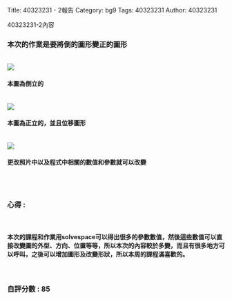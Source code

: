 Title: 40323231 - 2報告
Category: bg9
Tags: 40323231
Author: 40323231


40323231-2內容

<!-- PELICAN_END_SUMMARY -->

<h3>本次的作業是要將倒的圖形變正的圖形</h3>
</br>
<img src="http://i.imgur.com/23Tukk6.png">
</br>
<h4>本圖為倒立的</h4>
</br>
<img src="http://i.imgur.com/746LfpC.png">
</br>
<h4>本圖為正立的，並且位移圖形</h4>
</br>
<img src="http://i.imgur.com/746LfpC.png">
</br>
<h4>更改照片中以及程式中相關的數值和參數就可以改變</h4>
</br>
</br>
<h3>心得 :</h3>
</br>
<h4>本次的課程和作業用solvespace可以得出很多的參數數值，然後這些數值可以直接改變圖的外型、方向、位置等等，所以本次的內容較於多變，而且有很多地方可以呼叫，之後可以增加圖形及改變形狀，所以本周的課程滿喜歡的。</h4>
</br>
<h3>自評分數 : 85</h3>

